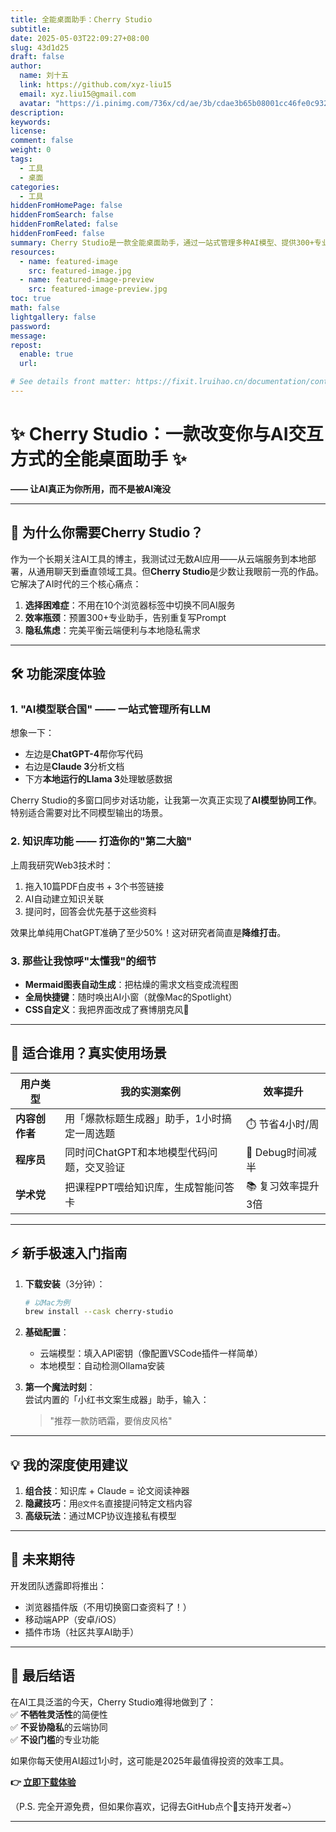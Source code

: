 ```yaml
---
title: 全能桌面助手：Cherry Studio
subtitle:
date: 2025-05-03T22:09:27+08:00
slug: 43d1d25
draft: false
author:
  name: 刘十五
  link: https://github.com/xyz-liu15
  email: xyz.liu15@gmail.com
  avatar: "https://i.pinimg.com/736x/cd/ae/3b/cdae3b65b08001cc46fe0c932e786ea1.jpg"
description:
keywords:
license:
comment: false
weight: 0
tags:
  - 工具
  - 桌面
categories:
  - 工具
hiddenFromHomePage: false
hiddenFromSearch: false
hiddenFromRelated: false
hiddenFromFeed: false
summary: Cherry Studio是一款全能桌面助手，通过一站式管理多种AI模型、提供300+专业助手和知识库功能，解决了AI时代的选择困难、效率瓶颈和隐私焦虑问题，让用户能够真正高效地利用AI而不被AI淹没。     
resources:
  - name: featured-image
    src: featured-image.jpg
  - name: featured-image-preview
    src: featured-image-preview.jpg
toc: true
math: false
lightgallery: false
password:
message:
repost:
  enable: true
  url:

# See details front matter: https://fixit.lruihao.cn/documentation/content-management/introduction/#front-matter
---
```


<!--more-->
# ✨ Cherry Studio：一款改变你与AI交互方式的全能桌面助手 ✨  

**—— 让AI真正为你所用，而不是被AI淹没**  

---

## 🌟 **为什么你需要Cherry Studio？**  

作为一个长期关注AI工具的博主，我测试过无数AI应用——从云端服务到本地部署，从通用聊天到垂直领域工具。但**Cherry Studio**是少数让我眼前一亮的作品。它解决了AI时代的三个核心痛点：  

1. **选择困难症**：不用在10个浏览器标签中切换不同AI服务  
2. **效率瓶颈**：预置300+专业助手，告别重复写Prompt  
3. **隐私焦虑**：完美平衡云端便利与本地隐私需求  

---

## 🛠️ **功能深度体验**  

### 1. **"AI模型联合国" —— 一站式管理所有LLM**  
想象一下：  
- 左边是**ChatGPT-4**帮你写代码  
- 右边是**Claude 3**分析文档  
- 下方**本地运行的Llama 3**处理敏感数据  

Cherry Studio的多窗口同步对话功能，让我第一次真正实现了**AI模型协同工作**。特别适合需要对比不同模型输出的场景。  

### 2. **知识库功能 —— 打造你的"第二大脑"**  
上周我研究Web3技术时：  
1. 拖入10篇PDF白皮书 + 3个书签链接  
2. AI自动建立知识关联  
3. 提问时，回答会优先基于这些资料  

效果比单纯用ChatGPT准确了至少50%！这对研究者简直是**降维打击**。  

### 3. **那些让我惊呼"太懂我"的细节**  
- **Mermaid图表自动生成**：把枯燥的需求文档变成流程图  
- **全局快捷键**：随时唤出AI小窗（就像Mac的Spotlight）  
- **CSS自定义**：我把界面改成了赛博朋克风💜  

---

## 🎯 **适合谁用？真实使用场景**  

| 用户类型 | 我的实测案例 | 效率提升 |
|---------|------------|---------|
| **内容创作者** | 用「爆款标题生成器」助手，1小时搞定一周选题 | ⏱️ 节省4小时/周 |
| **程序员** | 同时问ChatGPT和本地模型代码问题，交叉验证 | 🐛 Debug时间减半 |
| **学术党** | 把课程PPT喂给知识库，生成智能问答卡 | 📚 复习效率提升3倍 |

---

## ⚡ **新手极速入门指南**  

1. **下载安装**（3分钟）：  
   ```bash
   # 以Mac为例
   brew install --cask cherry-studio
   ```

2. **基础配置**：  
   - 云端模型：填入API密钥（像配置VSCode插件一样简单）  
   - 本地模型：自动检测Ollama安装  

3. **第一个魔法时刻**：  
   尝试内置的「小红书文案生成器」助手，输入：  
   > "推荐一款防晒霜，要俏皮风格"  

---

## 💡 **我的深度使用建议**  

1. **组合技**：知识库 + Claude = 论文阅读神器  
2. **隐藏技巧**：用`@文件名`直接提问特定文档内容  
3. **高级玩法**：通过MCP协议连接私有模型  

---

## 🔮 **未来期待**  

开发团队透露即将推出：  
- 浏览器插件版（不用切换窗口查资料了！）  
- 移动端APP（安卓/iOS）  
- 插件市场（社区共享AI助手）  

---

## 📌 **最后结语**  

在AI工具泛滥的今天，Cherry Studio难得地做到了：  
✅ **不牺牲灵活性**的简便性  
✅ **不妥协隐私**的云端协同  
✅ **不设门槛**的专业功能  

如果你每天使用AI超过1小时，这可能是2025年最值得投资的效率工具。  

**👉 [立即下载体验](https://github.com/cherry-ai-studio)**  

（P.S. 完全开源免费，但如果你喜欢，记得去GitHub点个🌟支持开发者~）  

---

